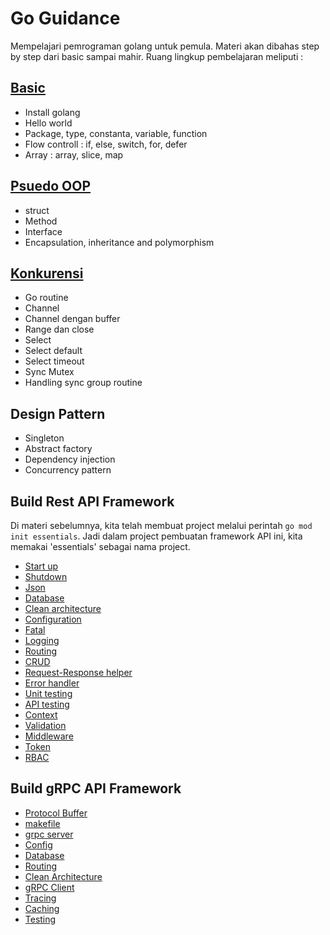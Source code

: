 # Go Guidance

Mempelajari pemrograman golang untuk pemula. Materi akan dibahas step by step dari basic sampai mahir. Ruang lingkup pembelajaran meliputi :

## [Basic](basic.md)

* Install golang
* Hello world
* Package, type, constanta, variable, function
* Flow controll : if, else, switch, for, defer
* Array : array, slice, map

## [Psuedo OOP](pseudo_oop.md)

* struct
* Method
* Interface
* Encapsulation, inheritance and polymorphism

## [Konkurensi](konkurensi.md)

* Go routine
* Channel
* Channel dengan buffer
* Range dan close
* Select
* Select default
* Select timeout
* Sync Mutex
* Handling sync group routine

## Design Pattern

* Singleton
* Abstract factory
* Dependency injection
* Concurrency pattern

## Build Rest API Framework

Di materi sebelumnya, kita telah membuat project melalui perintah `go mod init essentials`. Jadi dalam project pembuatan framework API ini, kita memakai 'essentials' sebagai nama project.

* [Start up](start-up.md)
* [Shutdown](shutdown.md)
* [Json](json.md)
* [Database](database.md)
* [Clean architecture](clean-architecture.md)
* [Configuration](configuration.md)
* [Fatal](fatal.md)
* [Logging](logging.md)
* [Routing](routing.md)
* [CRUD](crud.md)
* [Request-Response helper](request-response-helper.md)
* [Error handler](error-handler.md)
* [Unit testing](unit-testing.md)
* [API testing](api-testing.md)
* [Context](context.md)
* [Validation](validation.md)
* [Middleware](middleware.md)
* [Token](token.md)
* [RBAC](rbac.md)

## Build gRPC API Framework

* [Protocol Buffer](grpc-protobuf.md)
* [makefile](makefile.md)
* [grpc server](grpc-server.md)
* [Config](grpc-config.md)
* [Database](grpc-database.md)
* [Routing](grpc-routing.md)
* [Clean Architecture](grpc-clean-architecture.md)
* [gRPC Client](grpc-client.md)
* [Tracing](grpc-tracing.md)
* [Caching](grpc-caching.md)
* [Testing](grpc-testing.md)

